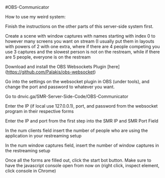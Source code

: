 #OBS-Communicator

How to use my weird system:

Finish the instructions on the other parts of this server-side system first.

Create a scene with window captures with names starting with index 0 to however many screens you want on stream (I usually put them in layouts with powers of 2 with one extra, where if there are 4 people competing you use 3 captures and the slowest person is not on the restream, while if there are 5 people, everyone is on the restream

Download and install the OBS Websockets Plugin [here] (https://github.com/Palakis/obs-websocket)

Go into the settings on the websocket plugin in OBS (under tools), and change the port and password to whatever you want.

Go to dnvic.ga/SMR-Server-Side-Code/OBS-Communicator

Enter the IP (if local use 127.0.0.1), port, and password from the websocket program in their respective forms

Enter the IP and port from the first step into the SMR IP and SMR Port Field

In the num clients field insert the number of people who are using the application in your restreaming setup

In the num window captures field, insert the number of window captures in the restreaming setup

Once all the forms are filled out, click the start bot button. Make sure to have the javascript console open from now on (right click, inspect element, click console in Chrome)



